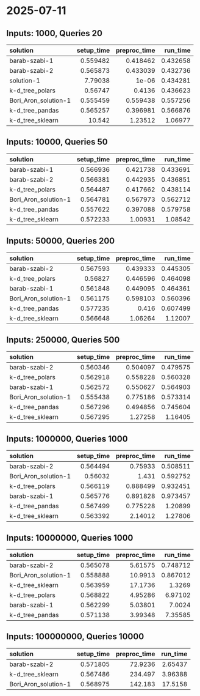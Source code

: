 # 2025-07-11

## Inputs: 1000, Queries 20

| solution             |   setup_time |   preproc_time |   run_time |
|:---------------------|-------------:|---------------:|-----------:|
| barab-szabi-1        |     0.559482 |       0.418462 |   0.432658 |
| barab-szabi-2        |     0.565873 |       0.433039 |   0.432736 |
| solution-1           |     7.79038  |       1e-06    |   0.434281 |
| k-d_tree_polars      |     0.56747  |       0.4136   |   0.436623 |
| Bori_Aron_solution-1 |     0.555459 |       0.559438 |   0.557256 |
| k-d_tree_pandas      |     0.565257 |       0.396981 |   0.566876 |
| k-d_tree_sklearn     |    10.542    |       1.23512  |   1.06977  |

## Inputs: 10000, Queries 50

| solution             |   setup_time |   preproc_time |   run_time |
|:---------------------|-------------:|---------------:|-----------:|
| barab-szabi-1        |     0.566936 |       0.421738 |   0.433691 |
| barab-szabi-2        |     0.566381 |       0.442935 |   0.436851 |
| k-d_tree_polars      |     0.564487 |       0.417662 |   0.438114 |
| Bori_Aron_solution-1 |     0.564781 |       0.567973 |   0.562712 |
| k-d_tree_pandas      |     0.557622 |       0.397088 |   0.579758 |
| k-d_tree_sklearn     |     0.572233 |       1.00931  |   1.08542  |

## Inputs: 50000, Queries 200

| solution             |   setup_time |   preproc_time |   run_time |
|:---------------------|-------------:|---------------:|-----------:|
| barab-szabi-2        |     0.567593 |       0.439333 |   0.445305 |
| k-d_tree_polars      |     0.56827  |       0.446596 |   0.464098 |
| barab-szabi-1        |     0.561848 |       0.449095 |   0.464361 |
| Bori_Aron_solution-1 |     0.561175 |       0.598103 |   0.560396 |
| k-d_tree_pandas      |     0.577235 |       0.416    |   0.607499 |
| k-d_tree_sklearn     |     0.566648 |       1.06264  |   1.12007  |

## Inputs: 250000, Queries 500

| solution             |   setup_time |   preproc_time |   run_time |
|:---------------------|-------------:|---------------:|-----------:|
| barab-szabi-2        |     0.560346 |       0.504097 |   0.479575 |
| k-d_tree_polars      |     0.562918 |       0.558228 |   0.560328 |
| barab-szabi-1        |     0.562572 |       0.550627 |   0.564903 |
| Bori_Aron_solution-1 |     0.555438 |       0.775186 |   0.573314 |
| k-d_tree_pandas      |     0.567296 |       0.494856 |   0.745604 |
| k-d_tree_sklearn     |     0.567295 |       1.27258  |   1.16405  |

## Inputs: 1000000, Queries 1000

| solution             |   setup_time |   preproc_time |   run_time |
|:---------------------|-------------:|---------------:|-----------:|
| barab-szabi-2        |     0.564494 |       0.75933  |   0.508511 |
| Bori_Aron_solution-1 |     0.56032  |       1.431    |   0.592752 |
| k-d_tree_polars      |     0.566119 |       0.888499 |   0.932451 |
| barab-szabi-1        |     0.565776 |       0.891828 |   0.973457 |
| k-d_tree_pandas      |     0.567499 |       0.775228 |   1.20899  |
| k-d_tree_sklearn     |     0.563392 |       2.14012  |   1.27806  |

## Inputs: 10000000, Queries 1000

| solution             |   setup_time |   preproc_time |   run_time |
|:---------------------|-------------:|---------------:|-----------:|
| barab-szabi-2        |     0.565078 |        5.61575 |   0.748712 |
| Bori_Aron_solution-1 |     0.558888 |       10.9913  |   0.867012 |
| k-d_tree_sklearn     |     0.563959 |       17.1736  |   1.3269   |
| k-d_tree_polars      |     0.568822 |        4.95286 |   6.97102  |
| barab-szabi-1        |     0.562299 |        5.03801 |   7.0024   |
| k-d_tree_pandas      |     0.571138 |        3.99348 |   7.35585  |

## Inputs: 100000000, Queries 10000

| solution             |   setup_time |   preproc_time |   run_time |
|:---------------------|-------------:|---------------:|-----------:|
| barab-szabi-2        |     0.571805 |        72.9236 |    2.65437 |
| k-d_tree_sklearn     |     0.567486 |       234.497  |    3.96388 |
| Bori_Aron_solution-1 |     0.568975 |       142.183  |   17.5158  |